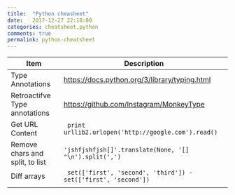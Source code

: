 ```yaml
---
title:  "Python cheasheet"
date:   2017-12-27 22:18:00
categories: cheatsheet,python
comments: true
permalink: python-cheatsheet
---
```


| Item                            | Description                              |
| ------------------------------- | ---------------------------------------- |
| Type Annotations                | https://docs.python.org/3/library/typing.html |
| Retroactifve Type annotations   | https://github.com/Instagram/MonkeyType  |
| Get URL Content                 | ` print urllib2.urlopen('http://google.com').read()` |
| Remove chars and split, to list | `'jshfjshfjsh[]'.translate(None, '[] "\n').split(',')` |
| Diff arrays                     | ` set(['first', 'second', 'third']) - set(['first', 'second'])` |
|                                 |                                          |